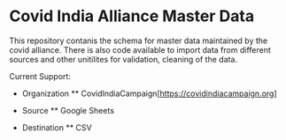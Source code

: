 # Covid India Alliance Master Data

This repository contanis the schema for master data maintained by the covid alliance. There is also code available to import data from different sources and other unitilites for validation, cleaning of the data.

Current Support:

* Organization
** CovidIndiaCampaign[https://covidindiacampaign.org]

* Source
** Google Sheets

* Destination
** CSV

